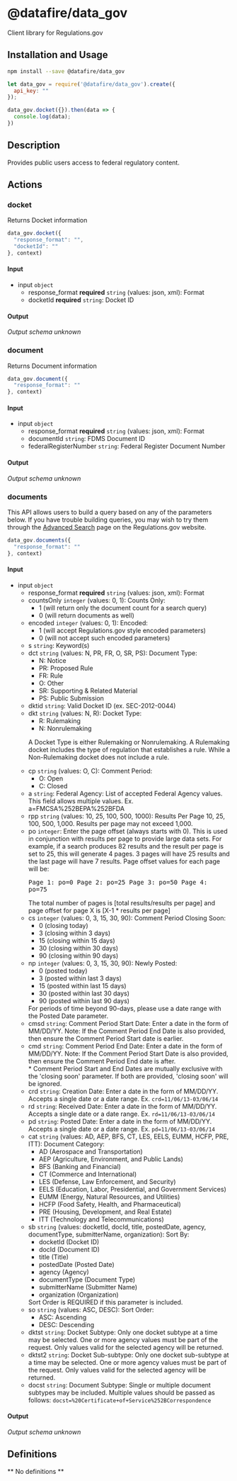 # @datafire/data_gov

Client library for Regulations.gov

## Installation and Usage
```bash
npm install --save @datafire/data_gov
```
```js
let data_gov = require('@datafire/data_gov').create({
  api_key: ""
});

data_gov.docket({}).then(data => {
  console.log(data);
})
```

## Description

Provides public users access to federal regulatory content.

## Actions

### docket
Returns Docket information


```js
data_gov.docket({
  "response_format": "",
  "docketId": ""
}, context)
```

#### Input
* input `object`
  * response_format **required** `string` (values: json, xml): Format
  * docketId **required** `string`: Docket ID

#### Output
*Output schema unknown*

### document
Returns Document information


```js
data_gov.document({
  "response_format": ""
}, context)
```

#### Input
* input `object`
  * response_format **required** `string` (values: json, xml): Format
  * documentId `string`: FDMS Document ID
  * federalRegisterNumber `string`: Federal Register Document Number

#### Output
*Output schema unknown*

### documents
This API allows users to build a query based on any of the parameters below.  If you have trouble building queries, you may wish to try them through the <a href="http://www.regulations.gov/#!advancedSearch">Advanced Search</a> page on the Regulations.gov website.


```js
data_gov.documents({
  "response_format": ""
}, context)
```

#### Input
* input `object`
  * response_format **required** `string` (values: json, xml): Format
  * countsOnly `integer` (values: 0, 1): Counts Only: <ul><li>1 (will return only the document count for a search query)</li><li>0 (will return documents as well)</li></ul>
  * encoded `integer` (values: 0, 1): Encoded: <ul><li>1 (will accept Regulations.gov style encoded parameters)</li><li>0 (will not accept such encoded parameters)</li></ul>
  * s `string`: Keyword(s)
  * dct `string` (values: N, PR, FR, O, SR, PS): Document Type: <ul><li>N: Notice</li><li>PR: Proposed Rule</li><li>FR: Rule</li><li>O: Other</li><li>SR: Supporting & Related Material</li><li>PS: Public Submission</li></ul>
  * dktid `string`: Valid Docket ID (ex. SEC-2012-0044)
  * dkt `string` (values: N, R): Docket Type: <ul><li>R: Rulemaking</li><li>N: Nonrulemaking</li></ul><p>A Docket Type is either Rulemaking or Nonrulemaking. A Rulemaking docket includes the type of regulation that establishes a rule. While a Non-Rulemaking docket does not include a rule.</p>
  * cp `string` (values: O, C): Comment Period: <ul><li>O: Open</li><li>C: Closed</li></ul>
  * a `string`: Federal Agency: List of accepted Federal Agency values. This field allows multiple values. Ex. a=FMCSA%252BEPA%252BFDA
  * rpp `string` (values: 10, 25, 100, 500, 1000): Results Per Page 10, 25, 100, 500, 1,000.  Results per page may not exceed 1,000.
  * po `integer`: Enter the page offset (always starts with 0). This is used in conjunction with results per page to provide large data sets. For example, if a search produces 82 results and the result per page is set to 25, this will generate 4 pages. 3 pages will have 25 results and the last page will have 7 results. Page offset values for each page will be: <pre>Page 1: po=0 Page 2: po=25 Page 3: po=50 Page 4: po=75</pre> The total number of pages is [total results/results per page] and page offset for page X is [X-1 * results per page]
  * cs `integer` (values: 0, 3, 15, 30, 90): Comment Period Closing Soon: <ul><li>0 (closing today)</li><li>3 (closing within 3 days)</li><li>15 (closing within 15 days)</li><li>30 (closing within 30 days)</li><li>90 (closing within 90 days)</li></ul>
  * np `integer` (values: 0, 3, 15, 30, 90): Newly Posted: <ul><li>0 (posted today)</li><li>3 (posted within last 3 days)</li><li>15 (posted within last 15 days)</li><li>30 (posted within last 30 days)</li><li>90 (posted within last 90 days)</li></ul>  For periods of time beyond 90-days, please use a date range with the Posted Date parameter.
  * cmsd `string`: Comment Period Start Date: Enter a date in the form of MM/DD/YY. Note: If the Comment Period End Date is also provided, then ensure the Comment Period Start date is earlier.
  * cmd `string`: Comment Period End Date: Enter a date in the form of MM/DD/YY. Note: If the Comment Period Start Date is also provided, then ensure the Comment Period End date is after.<br/>* Comment Period Start and End Dates are mutually exclusive with the 'closing soon' parameter. If both are provided, 'closing soon' will be ignored.
  * crd `string`: Creation Date: Enter a date in the form of MM/DD/YY. Accepts a single date or a date range. Ex. <code>crd=11/06/13-03/06/14</code>
  * rd `string`: Received Date: Enter a date in the form of MM/DD/YY. Accepts a single date or a date range. Ex. <code>rd=11/06/13-03/06/14</code>
  * pd `string`: Posted Date: Enter a date in the form of MM/DD/YY. Accepts a single date or a date range. Ex. <code>pd=11/06/13-03/06/14</code>
  * cat `string` (values: AD, AEP, BFS, CT, LES, EELS, EUMM, HCFP, PRE, ITT): Document Category: <ul><li>AD (Aerospace and Transportation)</li> <li>AEP (Agriculture, Environment, and Public Lands)</li> <li>BFS (Banking and Financial)</li> <li>CT (Commerce and International)</li> <li>LES (Defense, Law Enforcement, and Security)</li> <li>EELS (Education, Labor, Presidential, and Government Services)</li> <li>EUMM (Energy, Natural Resources, and Utilities)</li> <li>HCFP (Food Safety, Health, and Pharmaceutical)</li> <li>PRE (Housing, Development, and Real Estate)</li> <li>ITT (Technology and Telecommunications)</li></ul>
  * sb `string` (values: docketId, docId, title, postedDate, agency, documentType, submitterName, organization): Sort By: <ul><li>docketId (Docket ID)</li><li>docId (Document ID)</li><li>title (Title)</li><li>postedDate (Posted Date)</li><li>agency (Agency)</li><li>documentType (Document Type)</li><li>submitterName (Submitter Name)</li><li>organization (Organization)</li></ul> Sort Order is REQUIRED if this parameter is included.
  * so `string` (values: ASC, DESC): Sort Order: <ul><li>ASC: Ascending</li><li>DESC: Descending</li></ul>
  * dktst `string`: Docket Subtype: Only one docket subtype at a time may be selected. One or more agency values must be part of the request. Only values valid for the selected agency will be returned.
  * dktst2 `string`: Docket Sub-subtype: Only one docket sub-subtype at a time may be selected. One or more agency values must be part of the request. Only values valid for the selected agency will be returned.
  * docst `string`: Document Subtype: Single or multiple document subtypes may be included.  Multiple values should be passed as follows: <code>docst=%20Certificate+of+Service%252BCorrespondence</code>

#### Output
*Output schema unknown*



## Definitions

** No definitions **
